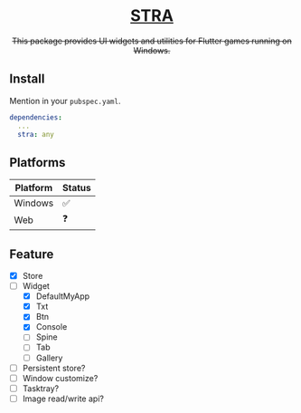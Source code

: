 <h1 align="center"><a href="https://github.com/AkitoYamashita/stra">STRA</a></h1>
<p align="center" style="text-decoration:line-through;">This package provides UI widgets and utilities for Flutter games running on Windows.</p>

## Install

Mention in your `pubspec.yaml`.

```yaml
dependencies:
  ...
  stra: any
```

## Platforms

| Platform | Status |
| -------- | ------ |
| Windows  | ✅     |
| Web      | ❓     |

## Feature

- [x] Store
- [ ] Widget
  - [x] DefaultMyApp
  - [x] Txt
  - [x] Btn
  - [x] Console
  - [ ] Spine
  - [ ] Tab
  - [ ] Gallery
- [ ] Persistent store?
- [ ] Window customize?
- [ ] Tasktray?
- [ ] Image read/write api?
